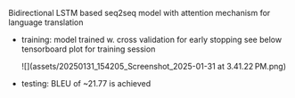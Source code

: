 Bidirectional LSTM based seq2seq model with attention mechanism for language translation

* training: model trained w. cross validation for early stopping
  see below tensorboard plot for training session

  ![](assets/20250131_154205_Screenshot_2025-01-31 at 3.41.22 PM.png)
* testing: BLEU of ~21.77 is achieved
